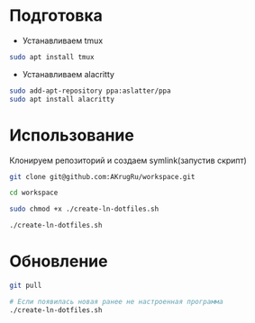 # Подготовка

- Устанавливаем tmux

```bash
sudo apt install tmux
```

- Устанавливаем alacritty

```bash
sudo add-apt-repository ppa:aslatter/ppa
sudo apt install alacritty
```

# Использование

Клонируем репозиторий и создаем symlink(запустив скрипт)

```bash
git clone git@github.com:AKrugRu/workspace.git

cd workspace

sudo chmod +x ./create-ln-dotfiles.sh

./create-ln-dotfiles.sh
```

# Обновление

```bash
git pull

# Если появилась новая ранее не настроенная программа
./create-ln-dotfiles.sh
```
